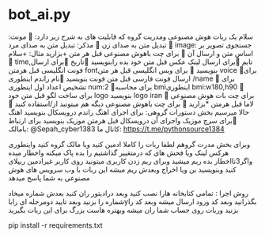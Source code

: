 # bot_ai.py
سلام یک ربات هوش مصنوعی ومدریت گروه که قابلیت های به شرح زیر دارد:
🔹 مونث: تبدیل متن به صدای زن
🔹 مذکر: تبدیل متن به صدای مرد
🔹 image: جستجوی تصویر بر اساس متن و ارسال آن
🔹 برای چت باهوش مصنوعی قبل هر متن +بزارید مثال:
+سلام
🔹 time,تایم
🔹برای ارسال لینک عکس قبل متن خود بده رابنویسید
🔹تاریخ
🔹برای ارسال فونت انگلیسی قبل هرمتن fontبنویسید
🔹 برای ویس انگلیسی قبل هر متن voice
🔹برای ارسال فونت فارسی قبل متن فونت بنویسید
🔹نام راندم اینطوری /name
🔹 برای تشخیص اعداد اول اینطوری
num:2
🔹برای محاسبه bmiاینطوری
bmi:w180,h90
🔹 برای ساخت لگو قبل متن خود logo بنویسید
logo iran
🔹 برای چت بات هوش مصنوعی لاما قبل هرمتن *بزارید
🔹 برای چت باهوش مصنوعی دیگه هم میتونید از/استفاده کنید
🔹 حالا میرسیم بخش دستورات گروهی:
برای اجرای اهنگ راندم درویسکال بنویسید اهنگ 
🔹برای سرچ موزیک واجرای آن درویسکال قبل هرمتن موزیک بنویسید
برای ارتباط بامالک:
@Sepah_cyber1383
کانال ما:
https://t.me/pythonsource1384

وبرای بخش مدرت گروهم لطفا ربات را کاملا ادمین کنید ویا مالک گروه کنید واینطوری هرکس لینک ویا فحش های که درمتغییر گذاشتیم را بده پاک میکنه واخطار میده واگر3تااخطار بده ریم میشید وبرای ریم زدن کاربری میتونید روی کاربر غیرادمین ریپلای کنید وبنویسید بن ویا اخراج وبعدش ریم میشه این ربات با وب سرویس های هوش مصنوعی به شما پاسخ میدهد 


روش اجرا :
تمامی کتابخانه هارا نصب کنید وبعد درادیتور ران کنید بعدش شماره میخاد شماره را بزنید وبعد تایید دومرحله ای راباyبگذرانید وبعد کد ورود ارسال میشه وبعد کد را بزنید وربات روی حساب شما ران میشه وبهتره هاست بزرگ برای این ربات بگیرید 





pip install -r requirements.txt
